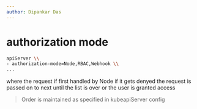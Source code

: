 ```yaml
---
author: Dipankar Das
---
```


# authorization mode

```bash
apiServer \\
- authorization-mode=Node,RBAC,Webhook \\
...
```

where the request if first handled by Node if it gets denyed
the request is passed on to next until the list is over or the user is granted access

> Order is maintained as specified in kubeapiServer config
